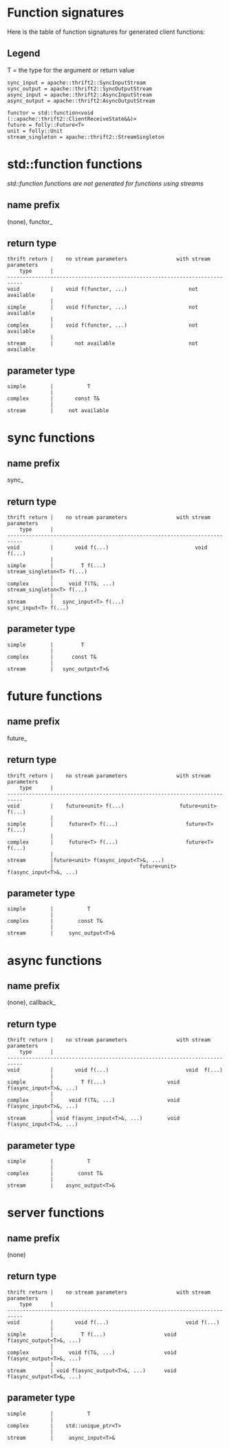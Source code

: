# Function signatures

Here is the table of function signatures for generated client functions:

## Legend

T = the type for the argument or return value

```
sync_input = apache::thrift2::SyncInputStream
sync_output = apache::thrift2::SyncOutputStream
async_input = apache::thrift2::AsyncInputStream
async_output = apache::thrift2:AsyncOutputStream

functor = std::function<void (::apache::thrift2::ClientReceiveState&&)>
future = folly::Future<T>
unit = folly::Unit
stream_singleton = apache::thrift2::StreamSingleton
```

std::function functions
================

*std::function functions are not generated for functions using streams*

## name prefix
(none), functor_

## return type

```
thrift return |    no stream parameters                with stream parameters
    type      |
---------------------------------------------------------------------------
void          |    void f(functor, ...)                    not available
              |
simple        |    void f(functor, ...)                    not available
              |
complex       |    void f(functor, ...)                    not available
              |
stream        |       not available                        not available
```

## parameter type

```
simple        |           T
              |
complex       |       const T&
              |
stream        |     not available
```

sync functions
================

## name prefix
sync_

## return type

```
thrift return |    no stream parameters                with stream parameters
    type      |
---------------------------------------------------------------------------
void          |       void f(...)                            void  f(...)
              |
simple        |         T f(...)                      stream_singleton<T> f(...)
              |
complex       |     void f(T&, ...)                   stream_singleton<T> f(...)
              |
stream        |   sync_input<T> f(...)                    sync_input<T> f(...)
```

## parameter type

```
simple        |         T
              |
complex       |      const T&
              |
stream        |   sync_output<T>&
```

future functions
================

## name prefix
future_

## return type

```
thrift return |    no stream parameters                with stream parameters
    type      |
---------------------------------------------------------------------------
void          |    future<unit> f(...)                  future<unit> f(...)
              |
simple        |     future<T> f(...)                      future<T> f(...)
              |
complex       |     future<T> f(...)                      future<T> f(...)
              |
stream        |future<unit> f(async_input<T>&, ...)
              |                            future<unit> f(async_input<T>&, ...)
```

## parameter type

```
simple        |           T
              |
complex       |        const T&
              |
stream        |     sync_output<T>&
```

async functions
================

## name prefix
(none), callback_

## return type

```
thrift return |    no stream parameters                with stream parameters
    type      |
---------------------------------------------------------------------------
void          |       void f(...)                         void  f(...)
              |
simple        |         T f(...)                    void f(async_input<T>&, ...)
              |
complex       |     void f(T&, ...)                 void f(async_input<T>&, ...)
              |
stream        | void f(async_input<T>&, ...)        void f(async_input<T>&, ...)
```

## parameter type

```
simple        |           T
              |
complex       |        const T&
              |
stream        |    async_output<T>&
```

server functions
================

## name prefix
(none)

## return type

```
thrift return |    no stream parameters                with stream parameters
    type      |
---------------------------------------------------------------------------
void          |       void f(...)                         void f(...)
              |
simple        |         T f(...)                   void f(async_output<T>&, ...)
              |
complex       |     void f(T&, ...)                void f(async_output<T>&, ...)
              |
stream        | void f(async_output<T>&, ...)      void f(async_output<T>&, ...)
```

## parameter type

```
simple        |           T
              |
complex       |    std::unique_ptr<T>
              |
stream        |     async_input<T>&
```
